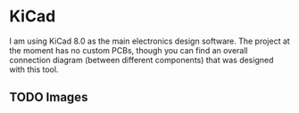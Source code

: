 # KiCad
I am using KiCad 8.0 as the main electronics design software. The project at the moment has no custom PCBs, though you can find an overall connection diagram (between different components) that was designed with this tool.

## TODO Images
